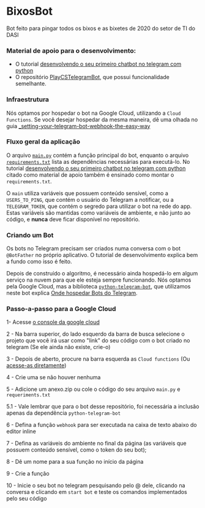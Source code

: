 # BixosBot
Bot feito para pingar todos os bixos e as bixetes de 2020 do setor de TI do DASI

### Material de apoio para o desenvolvimento:

- O tutorial [desenvolvendo o seu primeiro chatbot no telegram com python](https://medium.com/@mdcg.dev/desenvolvendo-o-seu-primeiro-chatbot-no-telegram-com-python-a9ad787bdf6)
- O repositório [PlayCSTelegramBot](https://github.com/Kerooker/PlayCSTelegramBot), que possui funcionalidade semelhante.

### Infraestrutura

Nós optamos por hospedar o bot na Google Cloud, utilizando a `Cloud Functions`. Se você desejar hospedar da mesma maneira, dê uma olhada no guia [_setting-your-telegram-bot-webhook-the-easy-way](https://medium.com/@xabaras/setting-your-telegram-bot-webhook-the-easy-way-c7577b2d6f72)

### Fluxo geral da aplicação

O arquivo [`main.py`](/main.py) contém a função principal do bot, enquanto o arquivo [`requirements.txt`](/requirements.txt) lista as dependências necessárias para executá-lo. No tutorial [desenvolvendo o seu primeiro chatbot no telegram com python](https://medium.com/@mdcg.dev/desenvolvendo-o-seu-primeiro-chatbot-no-telegram-com-python-a9ad787bdf6) citado como material de apoio também é ensinado como montar o `requirements.txt`.

O `main` utiliza variáveis que possuem conteúdo sensível, como a `USERS_TO_PING`, que contém o usuário do Telegram a notificar, ou a `TELEGRAM_TOKEN`, que contém o segredo para utilizar o bot na rede do app. Estas variáveis são mantidas como variáveis de ambiente, e não junto ao código, e **nunca** deve ficar disponível no repositório.

### Criando um Bot

Os bots no Telegram precisam ser criados numa conversa com o bot `@BotFather` no próprio aplicativo. O tutorial de desenvolvimento explica bem a fundo como isso é feito.

Depois de construído o algoritmo, é necessário ainda hospedá-lo em algum serviço na nuvem para que ele esteja sempre funcionando. Nós optamos pela Google Cloud, mas a biblioteca [`python-telegram-bot`](https://github.com/python-telegram-bot/python-telegram-bot), que utilizamos neste bot explica [Onde hospedar Bots do Telegram](https://github.com/python-telegram-bot/python-telegram-bot/wiki/Where-to-host-Telegram-Bots).


### Passo-a-passo para a Google Cloud

1- Acesse [o console da google cloud](https://console.cloud.google.com/home/)

2 - Na barra superior, do lado esquerdo da barra de busca selecione o projeto que você irá usar como "link" do seu código com
o bot criado no telegram (Se ele ainda não existe, crie-o)

3 - Depois de aberto, procure na barra esquerda as `Cloud functions` (Ou [acesse-as diretamente](https://console.cloud.google.com/functions/list))

4 - Crie uma se não houver nenhuma

5 - Adicione um anexo.zip ou cole o código do seu arquivo `main.py` e `requeriments.txt`

   5.1 - Vale lembrar que para o bot desse repositório, foi necessária a inclusão apenas da dependência `python-telegram-bot`

6 - Defina a função `webhook` para ser executada na caixa de texto abaixo do editor inline

7 - Defina as variáveis do ambiente no final da página (as variáveis que possuem conteúdo sensível, como o token do seu bot);

8 - Dê um nome para a sua função no início da página

9 - Crie a função

10 - Inicie o seu bot no telegram pesquisando pelo @ dele, clicando na conversa e clicando em `start bot` e teste os comandos implementados pelo seu código
